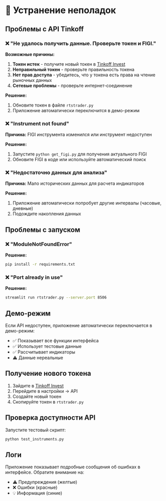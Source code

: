 # 🔧 Устранение неполадок

## Проблемы с API Tinkoff

### ❌ "Не удалось получить данные. Проверьте токен и FIGI."

**Возможные причины:**
1. **Токен истек** - получите новый токен в [Tinkoff Invest](https://www.tinkoff.ru/invest/)
2. **Неправильный токен** - проверьте правильность токена
3. **Нет прав доступа** - убедитесь, что у токена есть права на чтение рыночных данных
4. **Сетевые проблемы** - проверьте интернет-соединение

**Решение:**
1. Обновите токен в файле `rtstrader.py`
2. Приложение автоматически переключится в демо-режим

### ❌ "Instrument not found"

**Причина:** FIGI инструмента изменился или инструмент недоступен

**Решение:**
1. Запустите `python get_figi.py` для получения актуального FIGI
2. Обновите FIGI в коде или используйте автоматический поиск

### ❌ "Недостаточно данных для анализа"

**Причина:** Мало исторических данных для расчета индикаторов

**Решение:**
1. Приложение автоматически попробует другие интервалы (часовые, дневные)
2. Подождите накопления данных

## Проблемы с запуском

### ❌ "ModuleNotFoundError"

**Решение:**
```bash
pip install -r requirements.txt
```

### ❌ "Port already in use"

**Решение:**
```bash
streamlit run rtstrader.py --server.port 8506
```

## Демо-режим

Если API недоступен, приложение автоматически переключается в демо-режим:
- ✅ Показывает все функции интерфейса
- ✅ Использует тестовые данные
- ✅ Рассчитывает индикаторы
- ⚠️ Данные нереальные

## Получение нового токена

1. Зайдите в [Tinkoff Invest](https://www.tinkoff.ru/invest/)
2. Перейдите в настройки → API
3. Создайте новый токен
4. Скопируйте токен в `rtstrader.py`

## Проверка доступности API

Запустите тестовый скрипт:
```bash
python test_instruments.py
```

## Логи

Приложение показывает подробные сообщения об ошибках в интерфейсе. Обратите внимание на:
- ⚠️ Предупреждения (желтые)
- ❌ Ошибки (красные)
- 💡 Информация (синие)






